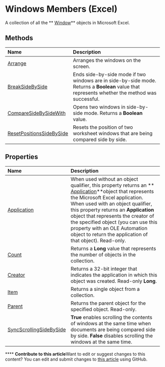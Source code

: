 
# Windows Members (Excel)
A collection of all the  ** [Window](8591b1ad-76f8-14e2-9120-406b65093f5a.md)** objects in Microsoft Excel.

## Methods



|**Name**|**Description**|
|:-----|:-----|
| [Arrange](6b5088ea-6a75-b0df-941f-2032c9cc34a7.md)|Arranges the windows on the screen.|
| [BreakSideBySide](be32b6a4-5541-8c4b-ef24-cf34c9035f1c.md)|Ends side-by-side mode if two windows are in side-by-side mode. Returns a  **Boolean** value that represents whether the method was successful.|
| [CompareSideBySideWith](eb8dc63d-6071-40df-0591-1721a547c2e1.md)|Opens two windows in side-by-side mode. Returns a  **Boolean** value.|
| [ResetPositionsSideBySide](1fce834c-7a64-7f40-3037-7d0f78ab4936.md)|Resets the position of two worksheet windows that are being compared side by side.|

## Properties



|**Name**|**Description**|
|:-----|:-----|
| [Application](9720f646-5f98-7e0b-3b59-b93a2aecf7a3.md)|When used without an object qualifier, this property returns an  ** [Application](19b73597-5cf9-4f56-8227-b5211f657f6f.md)**object that represents the Microsoft Excel application. When used with an object qualifier, this property returns an  **Application** object that represents the creator of the specified object (you can use this property with an OLE Automation object to return the application of that object). Read-only.|
| [Count](f1b4d304-8431-41a5-9e8e-ca2d4da44625.md)|Returns a  **Long** value that represents the number of objects in the collection.|
| [Creator](f27724b1-4ce1-1b90-9aa3-704e491575f7.md)|Returns a 32-bit integer that indicates the application in which this object was created. Read-only  **Long**.|
| [Item](75e5dc32-9f05-360d-0d13-c2747ee60e77.md)|Returns a single object from a collection.|
| [Parent](822dff90-df85-195c-52dc-55f01c51e5ae.md)|Returns the parent object for the specified object. Read-only.|
| [SyncScrollingSideBySide](1cbc5a51-c4a3-dd30-42d1-e66c1e95c33a.md)| **True** enables scrolling the contents of windows at the same time when documents are being compared side by side. **False** disables scrolling the windows at the same time.|

****   **Contribute to this article**Want to edit or suggest changes to this content? You can edit and submit changes to  [this article](https://github.com/jhershey00/VBA_Excel_Test/OpenXMLCon/articles/849cac73-05bf-d9ec-9474-340ae2052a3d.md) using GitHub.

